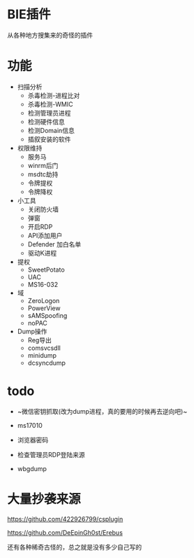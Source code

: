 # BIE插件
从各种地方搜集来的奇怪的插件

# 功能

- 扫描分析
	- 杀毒检测-进程比对
	- 杀毒检测-WMIC
	- 检测管理员进程
	- 检测硬件信息
	- 检测Domain信息
	- 插叙安装的软件
- 权限维持
	- 服务马
	- winrm后门
	- msdtc劫持
	- 令牌提权
	- 令牌降权
- 小工具
	- 关闭防火墙
	- 弹窗
	- 开启RDP
	- API添加用户
	- Defender 加白名单
	- 驱动K进程
- 提权
	- SweetPotato
	- UAC
	- MS16-032
- 域
	- ZeroLogon
	- PowerView
	- sAMSpoofing
	- noPAC
- Dump操作
	- Reg导出
	- comsvcsdll
	- minidump
	- dcsyncdump
# todo

- ~微信密钥抓取(改为dump进程，真的要用的时候再去逆向吧)~ 
- ms17010
- 浏览器密码

- 检查管理员RDP登陆来源
- wbgdump

# 大量抄袭来源

https://github.com/422926799/csplugin

https://github.com/DeEpinGh0st/Erebus

还有各种稀奇古怪的，总之就是没有多少自己写的

